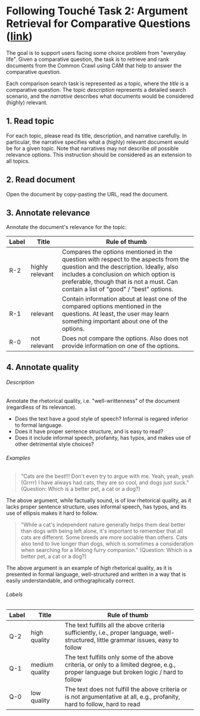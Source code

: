 # Following Touché Task 2: Argument Retrieval for Comparative Questions ([link](https://github.com/alebondarenko/ratio24-new-cam/blob/main/touche-instructions/2021-task-2-instruction.md))

The goal is to support users facing some choice problem from "everyday life". Given a comparative question, the task is to retrieve and rank documents from the Common Crawl using CAM that help to answer the comparative question.

Each comparison search task is represented as a topic, where the *title* is a comparative question. The topic *description* represents a detailed search scenario, and the *narrative* describes what documents would be considered (highly) relevant.

## 1. Read topic
For each topic, please read its title, description, and narrative carefully. In particular, the narrative specifies what a (highly) relevant document would be for a given topic.
Note that narratives may not describe _all_ possible relevance options. This instruction should be considered as an extension to all topics.

## 2. Read document
Open the document by copy-pasting the URL, read the document.

## 3. Annotate relevance
Annotate the document's relevance for the topic:
   
| Label | Title | Rule of thumb |
| --- | --- | --- |
| R-2 | highly relevant | Compares the options mentioned in the question with respect to the aspects from the question and the description. Ideally, also includes a conclusion on which option is preferable, though that is not a must. Can contain a list of "good" / "best" options. |
| R-1 | relevant | Contain information about at least one of the compared options mentioned in the questions. At least, the user may learn something important about one of the options. |
| R-0 | not relevant | Does not compare the options. Also does not provide information on one of the options. |

## 4. Annotate quality
###### Description
Annotate the rhetorical quality, i.e. "well-writtenness" of the document (regardless of its relevance).
   - Does the text have a good style of speech? Informal is regared inferior to formal language.
   - Does it have proper sentence structure, and is easy to read?
   - Does it include informal speech, profanity, has typos, and makes use of other detrimental style choices?

###### Examples
> "Cats are the best!!! Don't even try to argue with me. Yeah, yeah, yeah (Grrrr) I have always had cats, they are so cool, and dogs just suck." (Question: Which is a better pet, a cat or a dog?)

The above argument, while factually sound, is of *low* rhetorical quality, as it lacks proper sentence structure, uses informal speech, has typos, and its use of ellipsis makes it hard to follow.

> "While a cat's independent nature generally helps them deal better than dogs with being left alone, it's important to remember that all cats are different. Some breeds are more sociable than others. Cats also tend to live longer than dogs, which is sometimes a consideration when searching for a lifelong furry companion." (Question: Which is a better pet, a cat or a dog?)

The above argument is an example of *high* rhetorical quality, as it is presented in formal language, well-structured and written in a way that is easily understandable, and orthographically correct.

###### Labels

| Label | Title | Rule of thumb |
| --- | --- | --- |
| Q-2 | high quality | The text fulfills all the above criteria sufficiently, i.e., proper language, well-structured, little grammar issues, easy to follow |
| Q-1 | medium quality | The text fulfills only some of the above criteria, or only to a limited degree, e.g., proper language but broken logic / hard to follow |
| Q-0 | low quality | The text does not fulfill the above criteria or is not argumentative at all, e.g., profanity, hard to follow, hard to read |

